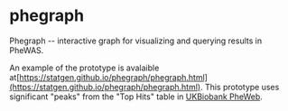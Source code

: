 # phegraph

Phegraph -- interactive graph for visualizing and querying results in PheWAS.

An example of the prototype is avalaible at[https://statgen.github.io/phegraph/phegraph.html](https://statgen.github.io/phegraph/phegraph.html). This prototype uses significant "peaks" from the "Top Hits" table in [UKBiobank PheWeb](http://pheweb.sph.umich.edu:5003/top_hits).

